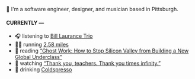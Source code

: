 👋 I'm a software engineer, designer, and musician based in Pittsburgh.

#### CURRENTLY —

* 🎧 listening to [Bill Laurance Trio](https://www.last.fm/music/Bill+Laurance+Trio/_/Red+Sand)
* 🏃‍♂️ running [2.58 miles](https://www.strava.com/activities/3857475901)
* 📘 reading [“Ghost Work: How to Stop Silicon Valley from Building a New Global Underclass”](https://www.goodreads.com/book/show/41963432-ghost-work)
* 🍿 watching [“Thank you, teachers. Thank you times infinity.”](https://youtu.be/GqmLCMiUrdo)
* 🍺 drinking [Coldspresso](https://untappd.com/user/namoscato/checkin/921709713)
